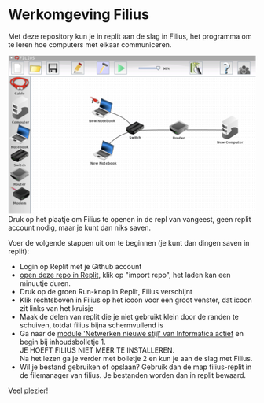 # Werkomgeving Filius

Met deze repository kun je in replit aan de slag in Filius, het programma om te leren hoe computers met elkaar communiceren.

[![screenshot van Filius](filius_screenshot.png)](https://replit.com/@vangeest/filius?embed=true)
Druk op het plaatje om Filius te openen in de repl van vangeest, geen replit account nodig, maar je kunt dan niks saven.

Voer de volgende stappen uit om te beginnen (je kunt dan dingen saven in replit):
- Login op Replit met je Github account
- [open deze repo in Replit](https://replit.com/github/emmauscollege/filius-replit), klik op "import repo", het laden kan een minuutje duren.
- Druk op de groen Run-knop in Replit, Filius verschijnt
- Klik rechtsboven in Filius op het icoon voor een groot venster, dat icoon zit links van het kruisje
- Maak de delen van replit die je niet gebruikt klein door de randen te schuiven, totdat filius bijna schermvullend is
- Ga naar de [module 'Netwerken nieuwe stijl' van Informatica actief](https://moodle.informatica-actief.nl/course/view.php?id=917) en begin bij inhoudsbolletje 1. <br>
JE HOEFT FILIUS NIET MEER TE INSTALLEREN. <br>
Na het lezen ga je verder met bolletje 2 en kun je aan de slag met Filius.
- Wil je bestand gebruiken of opslaan? Gebruik dan de map filius-replit in de filemanager van filius. Je bestanden worden dan in replit bewaard.

Veel plezier!
